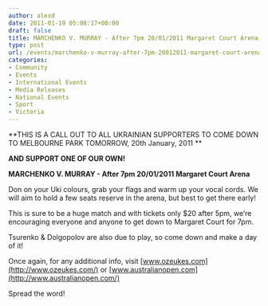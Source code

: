 ```yaml
---
author: alexd
date: 2011-01-19 05:08:17+00:00
draft: false
title: MARCHENKO V. MURRAY - After 7pm 20/01/2011 Margaret Court Arena
type: post
url: /events/marchenko-v-murray-after-7pm-20012011-margaret-court-arena/
categories:
- Community
- Events
- International Events
- Media Releases
- National Events
- Sport
- Victoria
---
```


**THIS IS A CALL OUT TO ALL UKRAINIAN SUPPORTERS TO COME DOWN TO MELBOURNE PARK TOMORROW, 20th January, 2011 **




**AND SUPPORT ONE OF OUR OWN!**







**MARCHENKO V. MURRAY - After 7pm 20/01/2011 Margaret Court Arena**




Don on your Uki colours, grab your flags and warm up your vocal cords. We will aim to hold a few seats reserve in the arena, but best to get there early!




This is sure to be a huge match and with tickets only $20 after 5pm, we’re encouraging everyone and anyone to get down to Margaret Court for 7pm.




Tsurenko & Dolgopolov are also due to play, so come down and make a day of it!




Once again, for any additional info, visit [www.ozeukes.com](http://www.ozeukes.com/) or [www.australianopen.com](http://www.australianopen.com/)


Spread the word!
